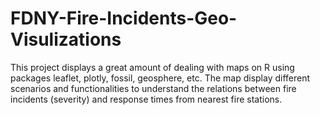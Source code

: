 # FDNY-Fire-Incidents-Geo-Visulizations
This project  displays a great amount of dealing with maps on R using packages leaflet, plotly, fossil, geosphere, etc. The map display different scenarios and functionalities to understand the relations between fire incidents (severity) and response times from nearest fire stations.
